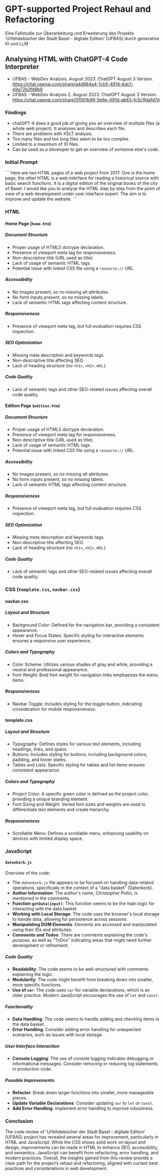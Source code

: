 # GPT-supported Project Rehaul and Refactoring
Eine Fallstudie zur Überarbeitung und Erweiterung des Projekts ‘Urfehdebücher der Stadt Basel - digitale Edition’ (UFBAS) durch generative KI und LLM

## Analysing HTML with ChatGPT-4 Code Interpreter

* UFBAS - WebDev Analysis. August 2023. ChatGPT August 3 Version. https://chat.openai.com/share/a4d884a4-1cb5-4914-bdc1-e9a72b2f48b9.
* UFBAS - WebDev Analysis 2. August 2023. ChatGPT August 3 Version. https://chat.openai.com/share/01001b99-5e8e-491d-ab63-fc5c1fdafd7d 

### Findings

* chatGPT-4 does a good job of giving you an overview of multiple files (a whole web project). It analyses and describes each file.
* There are problems with XSLT analysis. 
* Too many files and too long files seem to be too complex.
* Limited to a maximum of 10 files.
* Can be used as a developer to get an overview of someone else's code.

### Initial Prompt

´´´
Here are two HTML pages of a web project from 2017. One is the home page, the other HTML is a web interface for reading a historical source with basic search functions. It is a digital edition of the original books of the city of Basel. I would like you to analyse the HTML step by step from the point of view of a web development under user interface expert. The aim is to improve and update the website. 
´´´

### HTML

#### Home Page (`home.htm`)

##### Document Structure
- Proper usage of HTML5 doctype declaration.
- Presence of viewport meta tag for responsiveness.
- Non-descriptive title (URL used as title).
- Lack of usage of semantic HTML tags.
- Potential issue with linked CSS file using a `resource://` URL.

##### Accessibility
- No images present, so no missing alt attributes.
- No form inputs present, so no missing labels.
- Lack of semantic HTML tags affecting content structure.

##### Responsiveness
- Presence of viewport meta tag, but full evaluation requires CSS inspection.

##### SEO Optimization
- Missing meta description and keywords tags.
- Non-descriptive title affecting SEO.
- Lack of heading structure (no `<h1>`, `<h2>`, etc.).

##### Code Quality
- Lack of semantic tags and other SEO-related issues affecting overall code quality.

#### Edition Page (`edition.htm`)

##### Document Structure
- Proper usage of HTML5 doctype declaration.
- Presence of viewport meta tag for responsiveness.
- Non-descriptive title (URL used as title).
- Lack of usage of semantic HTML tags.
- Potential issue with linked CSS file using a `resource://` URL.

##### Accessibility
- No images present, so no missing alt attributes.
- No form inputs present, so no missing labels.
- Lack of semantic HTML tags affecting content structure.

##### Responsiveness
- Presence of viewport meta tag, but full evaluation requires CSS inspection.

##### SEO Optimization
- Missing meta description and keywords tags.
- Non-descriptive title affecting SEO.
- Lack of heading structure (no `<h1>`, `<h2>`, etc.).

##### Code Quality
- Lack of semantic tags and other SEO-related issues affecting overall code quality.

### CSS (`template.css`, `navbar.css`)

#### navbar.css

##### Layout and Structure
- Background Color: Defined for the navigation bar, providing a consistent appearance.
- Hover and Focus States: Specific styling for interactive elements ensures a responsive user experience.

##### Colors and Typography
- Color Scheme: Utilizes various shades of gray and white, providing a neutral and professional appearance.
- Font Weight: Bold font weight for navigation links emphasizes the menu items.

##### Responsiveness
- Navbar Toggle: Includes styling for the toggle button, indicating consideration for mobile responsiveness.

#### template.css

##### Layout and Structure
- Typography: Defines styles for various text elements, including headings, links, and spans.
- Buttons: Includes styling for buttons, including background colors, padding, and hover states.
- Tables and Lists: Specific styling for tables and list items ensures consistent appearance.

##### Colors and Typography
- Project Color: A specific green color is defined as the project color, providing a unique branding element.
- Font Sizing and Weight: Varied font sizes and weights are used to differentiate text elements and create hierarchy.

##### Responsiveness
- Scrollable Menu: Defines a scrollable menu, enhancing usability on devices with limited display space.

### JavaScript

#### `datenkorb.js`

Overview of the code:
- The `datenkorb.js` file appears to be focused on handling data-related operations, specifically in the context of a "data basket" (Datenkorb).
- **Author Information**: The author's name, Christopher Pollin, is mentioned in the comments.
- **Function `getData(input)`**: This function seems to be the main logic for interacting with the data basket.
- **Working with Local Storage**: The code uses the browser's local storage to handle data, allowing for persistence across sessions.
- **Manipulating DOM Elements**: Elements are accessed and manipulated using their IDs and attributes.
- **Comments and Todos**: There are comments explaining the code's purpose, as well as "ToDos" indicating areas that might need further development or refinement.

##### Code Quality
- **Readability**: The code seems to be well-structured with comments explaining the logic.
- **Modularity**: The code might benefit from breaking down into smaller, more specific functions.
- **Use of `var`**: The code uses `var` for variable declarations, which is an older practice. Modern JavaScript encourages the use of `let` and `const`.

##### Functionality
- **Data Handling**: The code seems to handle adding and checking items in the data basket.
- **Error Handling**: Consider adding error handling for unexpected scenarios, such as issues with local storage.

##### User Interface Interaction
- **Console Logging**: The use of console logging indicates debugging or informational messages. Consider removing or reducing log statements in production code.

##### Possible Improvements
- **Refactor**: Break down larger functions into smaller, more manageable pieces.
- **Update Variable Declarations**: Consider updating `var` to `let` or `const`.
- **Add Error Handling**: Implement error handling to improve robustness.

### Conclusion

The code review of ‘Urfehdebücher der Stadt Basel - digitale Edition’ (UFBAS) project has revealed several areas for improvement, particularly in HTML and JavaScript. While the CSS shows solid work on layout and design, improvements can be made in HTML to enhance SEO, accessibility, and semantics. JavaScript can benefit from refactoring, error handling, and modern practices. Overall, the insights gained from this review provide a clear path for the project’s rehaul and refactoring, aligned with current best practices and considerations in web development.